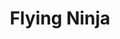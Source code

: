 ---
layout: place
title: Flying Ninja
permalink: /california/san-francisco/flying-ninja.html
stateAbbr: CA
stateName: California
cityName: San Francisco
seo:
  type: restaurant
  links: http://www.sfflyingninja.com/
place_id: ChIJj-yRoOGAhYARYrYxzGiJi0U
photos:
  - name: >-
      places/ChIJj-yRoOGAhYARYrYxzGiJi0U/photos/AeeoHcKlq8IYIK8U-x_PPj0wfK9PAcu7C4rLnVNzTaTurhqEjruzkxYQUUgHGxPHrVwE_ctuNcdeTsJAX-YvmO9OwRr1lYrMqIE20AVvnRxH0GGAGiXp7fFAkpbvtUzb7s1NELXqrQ08bEk3VvO0LD1k4elWAJqEOLlP0BLGMxX4WxBbe7Fzr6b5iQQKWwOkk_H8jeM5u0855X3zH2TzKd2u5-yiYu4fP6ygR7h6pG5RO3mFUsd9gguIXol6nKJjUcwW0Wc_jbi_1DTwFB0naNSSR0B8oYdL9MncJ5iW83CnThLuTA
    widthPx: 4032
    heightPx: 3024
    authorAttributions:
      - displayName: Flying Ninja
        uri: https://maps.google.com/maps/contrib/116725294866589076895
        photoUri: >-
          https://lh3.googleusercontent.com/a-/ALV-UjXfXpYYlhrCLHLpZQEFRJ7pCoiuV1a5R-qcMbVBDZmZPhkueSm0=s100-p-k-no-mo
    flagContentUri: >-
      https://www.google.com/local/imagery/report/?cb_client=maps_api_places.places_api&image_key=!1e10!2sAF1QipOrkHBe86LE8hAlZ4DLZXmOL15P2Y4uOp2ciByd&hl=en-US
    googleMapsUri: >-
      https://www.google.com/maps/place//data=!3m4!1e2!3m2!1sAF1QipOrkHBe86LE8hAlZ4DLZXmOL15P2Y4uOp2ciByd!2e10!4m2!3m1!1s0x808580e1a091ec8f:0x458b8968cc31b662
  - name: >-
      places/ChIJj-yRoOGAhYARYrYxzGiJi0U/photos/AeeoHcKUBANmBHuRWJn9EcbFKCowKw9MKdUL_Y6i6ISt5lt081n9NrZ7VWPwTFJ338ACrngdIBog4NNptLJAuQREtT7mA2B9j8O3Ga-McdYKlxvBPPBM8FgYRLYTUtwiM-q1brsY419k-8UEf8FgPEGsM0u05qQ65Vqy-ZVj_Yz0L7zO5dId8qIbMM2Y0M4Ou3Vx7CoQE1WodTTWeh16bcMd6p8muE_AXCzlaQEGM3u7ddRg4OK6W5P6Q9lmHyjnLfNpVOo67OtbwiNHzM5MmqidfY1iupV8FZE9PtBLI0cPFo7gFQ
    widthPx: 1242
    heightPx: 1242
    authorAttributions:
      - displayName: Flying Ninja
        uri: https://maps.google.com/maps/contrib/116725294866589076895
        photoUri: >-
          https://lh3.googleusercontent.com/a-/ALV-UjXfXpYYlhrCLHLpZQEFRJ7pCoiuV1a5R-qcMbVBDZmZPhkueSm0=s100-p-k-no-mo
    flagContentUri: >-
      https://www.google.com/local/imagery/report/?cb_client=maps_api_places.places_api&image_key=!1e10!2sAF1QipMgRNtREnEQBtjnf0chilhxxTpi7BfIzZ_dxR7C&hl=en-US
    googleMapsUri: >-
      https://www.google.com/maps/place//data=!3m4!1e2!3m2!1sAF1QipMgRNtREnEQBtjnf0chilhxxTpi7BfIzZ_dxR7C!2e10!4m2!3m1!1s0x808580e1a091ec8f:0x458b8968cc31b662
  - name: >-
      places/ChIJj-yRoOGAhYARYrYxzGiJi0U/photos/AeeoHcLeMum5TR13IbLwTLEa2mAVBaMV6bYD7z1PFzyV0n2KlPc6rSlVeX_dXPRw83fwl5SYfgMRciQQH8Bu6t__IlBiLGN38ibjlqG7U-F5CPM3MF4aaH9zxDIhJz0GqTTizZQT3DyM5EOKqOJI-Cv68MFOC_BrE98Xyd0fSL2ZBNlgPnFtzmV_GabRe1XHT5nXVg2oo9OP9WoiUtYC4b-qFSg2dtjUSM4A2_lUhECat-7NZMtY9uKm2go0UgpxGKt6c8yOI0ljJi2CFYzqpwaU_05t-MjEh-KGH6UDxlVzQvZdUE82Ma8OHs870L6cP67AkODMe_ghUP2V0dZpDwrjbXorNkHf_gpJbhItDUl9h88Z9ykqARMwLmI-wAlIhWRxx409JiI8Pt5jHrf-pFV7ir6QqDDkrNodfeMoL7vDbtUWGtU
    widthPx: 3000
    heightPx: 4000
    authorAttributions:
      - displayName: Su Jin
        uri: https://maps.google.com/maps/contrib/103827010500146461903
        photoUri: >-
          https://lh3.googleusercontent.com/a-/ALV-UjU6mwSKreSIWlbimKxUSRlkhrhSvr664KHOlZSDHhBiysxnUAU2=s100-p-k-no-mo
    flagContentUri: >-
      https://www.google.com/local/imagery/report/?cb_client=maps_api_places.places_api&image_key=!1e10!2sCIHM0ogKEICAgID_yJbnswE&hl=en-US
    googleMapsUri: >-
      https://www.google.com/maps/place//data=!3m4!1e2!3m2!1sCIHM0ogKEICAgID_yJbnswE!2e10!4m2!3m1!1s0x808580e1a091ec8f:0x458b8968cc31b662
  - name: >-
      places/ChIJj-yRoOGAhYARYrYxzGiJi0U/photos/AeeoHcI39VmTJ4ANB6PxnDtppYFw3CSpXuwwRtUlSxjmLWz41BjkXztPKsCVl6XbjOk8yvqPFP7upg6Im_0N77WwSXb2PY-ZWKlos_Oh2U4KV1-m89cvwfXMZxG4lObGurEr39dh_Vkg-vfIiiMPPVYXx2MRJR5COE8Xvr53d5kVT306MJjVKZNYYUe6XoaX2xH7ZiRUVUHn4q5Ox6f_CN3eNvhW5q5Jfkwuv8JV618ML8ji1bnSjv1JJugSIlJQUVAt_d8wFnz8aUntvUy-W6OG1-_Me9NLCQUIQzII4RYjwgG-f85WkqoGujd2DQSL0RmFzlOZD9VqsxFyyICPoQEHPKRjAG9yk7z2eBgTVOwUekHUg2YLHyPoqA2afsA0eYC28LUxqFRoLPRMJ52RkbcV-Oa92SKx7pSEgAFVOw6IEC5Mb1GH
    widthPx: 4000
    heightPx: 2252
    authorAttributions:
      - displayName: Ahmad Almulla
        uri: https://maps.google.com/maps/contrib/101384415335014245351
        photoUri: >-
          https://lh3.googleusercontent.com/a-/ALV-UjXrDjkmsk1BVIgqNCPzgzGny9xBhe2K6fIUPNDI199Xw2PiiFM=s100-p-k-no-mo
    flagContentUri: >-
      https://www.google.com/local/imagery/report/?cb_client=maps_api_places.places_api&image_key=!1e10!2sCIHM0ogKEICAgICH3bTljQE&hl=en-US
    googleMapsUri: >-
      https://www.google.com/maps/place//data=!3m4!1e2!3m2!1sCIHM0ogKEICAgICH3bTljQE!2e10!4m2!3m1!1s0x808580e1a091ec8f:0x458b8968cc31b662
  - name: >-
      places/ChIJj-yRoOGAhYARYrYxzGiJi0U/photos/AeeoHcJFeOAAAJzKna3R_qEMhyupXawOAT0L7U-rXnFZruBRCUZMGNnUQFX3_A9PfnynEG9Y41v6t8On8QqwtA3CUwmrZExqrwgJi-vScx7Gsb11n2iRW53laK0ODnk1F0BY9wT9HdaCNcDkKpZk7Bh05m_KmblNYaqCopOD8LdwliOnmTzK8JO4cjU64sUctRy4WhH64wyKaMl9wIlz5nFwsGRWp2dVISAsRQX-QtJmEqUH1AcbpQ73Mu2tcC1t_KEuaY8pR6WxHlrhPOm3Q-m4gK3cD0yJ7iq6pxrRmsIXrDL-7rPrPWcwgR4h3QEsmUo96cC0y6yikaZaqSg70M4gz4F9_sJUFqFNtCXQq91Keu8-ZKuip9V8xy6rWtbBW5l4k4QJRZiNjPJJBNyH5wNk343PcjhzuVroJELZczNPT7uFsQtW
    widthPx: 3024
    heightPx: 4032
    authorAttributions:
      - displayName: Jérôme
        uri: https://maps.google.com/maps/contrib/108462889009922788900
        photoUri: >-
          https://lh3.googleusercontent.com/a-/ALV-UjXxfOgbUn_1_0eENtcl3dl6iZaRNz6Or-HB3YhA6VA09tzo--Q=s100-p-k-no-mo
    flagContentUri: >-
      https://www.google.com/local/imagery/report/?cb_client=maps_api_places.places_api&image_key=!1e10!2sCIHM0ogKEICAgMDIic_IpQE&hl=en-US
    googleMapsUri: >-
      https://www.google.com/maps/place//data=!3m4!1e2!3m2!1sCIHM0ogKEICAgMDIic_IpQE!2e10!4m2!3m1!1s0x808580e1a091ec8f:0x458b8968cc31b662
  - name: >-
      places/ChIJj-yRoOGAhYARYrYxzGiJi0U/photos/AeeoHcI55qlETsWpr8m4GvpIo4eQXmfar_RZ_QiSOh90MCU-5TABnO4kWxTmKfUhyqa8fXzv_rOaJJPxKncgb2lnLoe7JyrEpFwKpkEibQ_ZPhOUToGMLI57IXvDzFgRjvIMFcbVsHxOghiYvl9XIObCIFCQM_REXHUP5X8_qr_XtqQ66DStyACh-BjBvdufnZli5Vag-OYp_seuGwt3oZiJk7EaLCn45udaTjLrkYjtTA64Lui0DaJ1FxlXhSbc4FhCyokFEQfgfiScKoK_9FtHW_r2QYiMYfuK9t78SLXt4xpCp649rACnjHeybGekSOevbKuVvDvv4Zfy3tbFpIeNMGCfYTz66zAeP3m_Cid1rwsBkzcQkL-NxEbyPRcn5Z7sQdfR6M3rVYW0hDt2yh-vvw2JfRZQjoOkQsd5ur8tvOrT6Q
    widthPx: 2048
    heightPx: 1536
    authorAttributions:
      - displayName: Bryan Santana
        uri: https://maps.google.com/maps/contrib/112410036611313307035
        photoUri: >-
          https://lh3.googleusercontent.com/a-/ALV-UjUkLJAaVEVtvAeuvSAPchjfL0euvlMmpqJJEgpGakeJ8Om2_nnwJg=s100-p-k-no-mo
    flagContentUri: >-
      https://www.google.com/local/imagery/report/?cb_client=maps_api_places.places_api&image_key=!1e10!2sCIHM0ogKEICAgID7gOW5DQ&hl=en-US
    googleMapsUri: >-
      https://www.google.com/maps/place//data=!3m4!1e2!3m2!1sCIHM0ogKEICAgID7gOW5DQ!2e10!4m2!3m1!1s0x808580e1a091ec8f:0x458b8968cc31b662
  - name: >-
      places/ChIJj-yRoOGAhYARYrYxzGiJi0U/photos/AeeoHcLfIjlm4gMUqkV43x1y_WPbnz9MUep1_wHihbA04ApY_IqnNriXs8pUEIvM5IIuDkbb4MVTO7OeB8RLWuq6xi2X_-vAHJhd1rOfONG2L-m-kSH7A8Pc_RoczuOd6rkfTA7aRzPD6Z92vOHKCuv9dLx5ZMiwv8Npn1aCWayp9DZwbeyueoh6BAszlQc9DwgDLVmEmc0KsxKKE8w7r7d9rHUfBUxAKRdlfCYvc60Ne1PkkaHSuvaBNCIz_25aWKB707UEKM-y6h4xOARTb3cir-OOEkKgLXeny4OHewpDngg8GQ
    widthPx: 1242
    heightPx: 947
    authorAttributions:
      - displayName: Flying Ninja
        uri: https://maps.google.com/maps/contrib/116725294866589076895
        photoUri: >-
          https://lh3.googleusercontent.com/a-/ALV-UjXfXpYYlhrCLHLpZQEFRJ7pCoiuV1a5R-qcMbVBDZmZPhkueSm0=s100-p-k-no-mo
    flagContentUri: >-
      https://www.google.com/local/imagery/report/?cb_client=maps_api_places.places_api&image_key=!1e10!2sAF1QipORiiO62w5nP98q2tJLe0GAift53D8vcvOdWpFS&hl=en-US
    googleMapsUri: >-
      https://www.google.com/maps/place//data=!3m4!1e2!3m2!1sAF1QipORiiO62w5nP98q2tJLe0GAift53D8vcvOdWpFS!2e10!4m2!3m1!1s0x808580e1a091ec8f:0x458b8968cc31b662
  - name: >-
      places/ChIJj-yRoOGAhYARYrYxzGiJi0U/photos/AeeoHcL2sn4oJ8iGPkQImLRJCB_XZ1unS80ueXlhEQlCEJTbJZ0-5iR5-GFB7hqCYGkUwIrlU3NYYhAZftBUMO-JmHqrfUNfIcr-3skBstIxPTW5_eBS-iA6n2hWprJs0ozWnmDBt-Y_W0sBkBQ_bO5I0Sa_o7FBHSoh3a3sFdXilB__9gehpASlVXexKnldE9As1gYAk1vs04WNKBUwOWpc8hQPFoyJtImN2biMMIrSk3TvThorJxa2Dq1gimc8t_ERL5MQG-f8iTGkkX1KIwmyiUKQj5qzFwBpfAa24zWYIT2d0A
    widthPx: 600
    heightPx: 510
    authorAttributions:
      - displayName: Flying Ninja
        uri: https://maps.google.com/maps/contrib/116725294866589076895
        photoUri: >-
          https://lh3.googleusercontent.com/a-/ALV-UjXfXpYYlhrCLHLpZQEFRJ7pCoiuV1a5R-qcMbVBDZmZPhkueSm0=s100-p-k-no-mo
    flagContentUri: >-
      https://www.google.com/local/imagery/report/?cb_client=maps_api_places.places_api&image_key=!1e10!2sAF1QipMCx99CemV_MTfF6zc2AvURtOG5XSYHMguXIBl2&hl=en-US
    googleMapsUri: >-
      https://www.google.com/maps/place//data=!3m4!1e2!3m2!1sAF1QipMCx99CemV_MTfF6zc2AvURtOG5XSYHMguXIBl2!2e10!4m2!3m1!1s0x808580e1a091ec8f:0x458b8968cc31b662
  - name: >-
      places/ChIJj-yRoOGAhYARYrYxzGiJi0U/photos/AeeoHcLeLgOq1Bxfv5CGE62lyZQzVTdDum6_UOcCKiroLUivC3iGJoQD0hQpoFUofI0wfy9ZM87_ckNJOQfGLr1N5BIfU4l5GN_UlTFcEQvwMjZ7YHfBy-jWrvqVy91_EeHc5dYjsmHnVdwxb8IJIDPAhi4NwcyYPABkoMV1dAUV9MvTahxnyLNC03rb22TGdXnRgu6_nasiac0R97vysPjIrfKij1cil8kLOZXx_V6ZJPeVYc_NQaDd_vsf-mg-JTzHk2kEyvAUstZvSq964EDEvVngo5w9w70apSuLxhUozU5yFp35Wd39lA8Taol3Lr4pulrQTfN4l0aoMxpH4hBU5_wbF8malK4drvJ7i4y-B9hvpcXgR1ixpmvtDM7_eQsK1NlVXs4w1lBjFbYST8XQsDXpT4_P-bWoPMvA0K0BMKBU4dpm
    widthPx: 4032
    heightPx: 3024
    authorAttributions:
      - displayName: Afshin Afshar-Ghasemlou
        uri: https://maps.google.com/maps/contrib/105519994438758559743
        photoUri: >-
          https://lh3.googleusercontent.com/a-/ALV-UjVRLTQjqzlStPsXhw7MEId0pZ8zDf0PZS1kx9uK0P0RmOX3ibU=s100-p-k-no-mo
    flagContentUri: >-
      https://www.google.com/local/imagery/report/?cb_client=maps_api_places.places_api&image_key=!1e10!2sCIHM0ogKEICAgICXrPiRtQE&hl=en-US
    googleMapsUri: >-
      https://www.google.com/maps/place//data=!3m4!1e2!3m2!1sCIHM0ogKEICAgICXrPiRtQE!2e10!4m2!3m1!1s0x808580e1a091ec8f:0x458b8968cc31b662
  - name: >-
      places/ChIJj-yRoOGAhYARYrYxzGiJi0U/photos/AeeoHcIZcX3zTppTqhpBIR9tz0oz4ijewZzad1U5BT_iLALPPOvEJyg1qyZkHmTC2VvWR-M_balR5IGCyerqg476Nny6wvi9pBHcn2eVgTzilW-bHAwVCqY8lmDitl2pBSvCM_PFLkZzxtEHtR4_0oWqQNU8OQlzwyRJF2gR5vCCNMFoFRZD6qbIWdnvyxJYwevUXxE4nQjUJJs_ulxdWfbCu_WDT41QhJkmr1mn-LYtrykKCTgerWQ3v6vQBFMQi1fgZbL94eKZcuAHHXm-gMqnCUUbMM6Z3BoyuqvG5Iq1vAUKOcKJsizrn0lO-7_ceHffvs8qa9yW6qEinADMXpZ45f9NzAKxGreVcQfgD5J5A_Y9x4GPGfEC2vs0LFV8lBuIUKISYv1JJ0VOB_E329hIQVpNnL3IRCb6N2sH2vXk88yuOQ
    widthPx: 3072
    heightPx: 4080
    authorAttributions:
      - displayName: J T
        uri: https://maps.google.com/maps/contrib/112339808345296325242
        photoUri: >-
          https://lh3.googleusercontent.com/a-/ALV-UjW0BqkiiO4ihznEf3UdcNxxc0mjDvgYiAtJOgqHAEy3Ux54cHqu6A=s100-p-k-no-mo
    flagContentUri: >-
      https://www.google.com/local/imagery/report/?cb_client=maps_api_places.places_api&image_key=!1e10!2sCIHM0ogKEICAgMDgqtvBZw&hl=en-US
    googleMapsUri: >-
      https://www.google.com/maps/place//data=!3m4!1e2!3m2!1sCIHM0ogKEICAgMDgqtvBZw!2e10!4m2!3m1!1s0x808580e1a091ec8f:0x458b8968cc31b662
address: 461 Jefferson St, San Francisco, CA 94109, USA
street: 461 Jefferson St
city: San Francisco
state: CA
zip: '94109'
country: USA
neighborhood: Fisherman's Wharf
latitude: '37.807618'
longitude: '-122.419753'
accessibility_options:
  wheelchairAccessibleEntrance: true
  wheelchairAccessibleRestroom: true
  wheelchairAccessibleSeating: true
business_status: OPERATIONAL
name: Flying Ninja
google_maps_links:
  directionsUri: >-
    https://www.google.com/maps/dir//''/data=!4m7!4m6!1m1!4e2!1m2!1m1!1s0x808580e1a091ec8f:0x458b8968cc31b662!3e0
  placeUri: https://maps.google.com/?cid=5011250093575222882
  writeAReviewUri: >-
    https://www.google.com/maps/place//data=!4m3!3m2!1s0x808580e1a091ec8f:0x458b8968cc31b662!12e1
  reviewsUri: >-
    https://www.google.com/maps/place//data=!4m4!3m3!1s0x808580e1a091ec8f:0x458b8968cc31b662!9m1!1b1
  photosUri: >-
    https://www.google.com/maps/place//data=!4m3!3m2!1s0x808580e1a091ec8f:0x458b8968cc31b662!10e5
primary_type: Sushi Restaurant
opening_hours:
  openNow: true
  periods:
    - open:
        day: 0
        hour: 11
        minute: 0
      close:
        day: 0
        hour: 21
        minute: 0
    - open:
        day: 1
        hour: 11
        minute: 0
      close:
        day: 1
        hour: 21
        minute: 0
    - open:
        day: 2
        hour: 11
        minute: 0
      close:
        day: 2
        hour: 21
        minute: 0
    - open:
        day: 3
        hour: 11
        minute: 0
      close:
        day: 3
        hour: 21
        minute: 0
    - open:
        day: 4
        hour: 11
        minute: 0
      close:
        day: 4
        hour: 21
        minute: 0
    - open:
        day: 5
        hour: 11
        minute: 0
      close:
        day: 5
        hour: 21
        minute: 30
    - open:
        day: 6
        hour: 11
        minute: 0
      close:
        day: 6
        hour: 21
        minute: 30
  weekdayDescriptions:
    - 'Monday: 11:00 AM – 9:00 PM'
    - 'Tuesday: 11:00 AM – 9:00 PM'
    - 'Wednesday: 11:00 AM – 9:00 PM'
    - 'Thursday: 11:00 AM – 9:00 PM'
    - 'Friday: 11:00 AM – 9:30 PM'
    - 'Saturday: 11:00 AM – 9:30 PM'
    - 'Sunday: 11:00 AM – 9:00 PM'
  nextCloseTime: '2025-05-04T04:30:00Z'
secondary_opening_hours:
  regular:
    weekdayDescriptions: null
    type: null
  current:
    weekdayDescriptions: null
    type: null
phone: (415) 292-6255
price_level: PRICE_LEVEL_INEXPENSIVE
price_range: $20 &ndash; $30
rating: '4.4'
rating_count: 635
website: http://www.sfflyingninja.com/
description: >-
  Discover Flying Ninja in San Francisco, CA$$$Flying Ninja in San Francisco,
  CA, stands out as a welcoming sushi destination nestled in the vibrant
  Fisherman's Wharf neighborhood, offering a casual vibe perfect for those
  craving authentic Japanese flavors. This spot delights with a menu featuring
  fresh rolls, hearty bento boxes, and crispy tempura, complemented by a
  selection of sake, beer, and wine to enhance your meal. Its accessibility
  options, including wheelchair-friendly entrances and seating, make it an
  inclusive choice for everyone looking to enjoy top-rated sushi near me. With
  daily hours extending into the evening, it's easy to drop in for a satisfying
  lunch or dinner, blending convenience with quality in a lively urban setting.
generative_summary: >-
  Discover Flying Ninja in San Francisco, CA$$$Flying Ninja in San Francisco,
  CA, stands out as a welcoming sushi destination nestled in the vibrant
  Fisherman's Wharf neighborhood, offering a casual vibe perfect for those
  craving authentic Japanese flavors. This spot delights with a menu featuring
  fresh rolls, hearty bento boxes, and crispy tempura, complemented by a
  selection of sake, beer, and wine to enhance your meal. Its accessibility
  options, including wheelchair-friendly entrances and seating, make it an
  inclusive choice for everyone looking to enjoy top-rated sushi near me. With
  daily hours extending into the evening, it's easy to drop in for a satisfying
  lunch or dinner, blending convenience with quality in a lively urban setting.
generative_disclosure: Summarized by AI using the Grok-3-Mini model.
reviews: null
review_summary: >-
  What Visitors Are Saying About Flying Ninja$$$Visitors often highlight the
  consistently fresh and flavorful sushi at Flying Ninja, making it a go-to for
  anyone exploring sushi restaurants in the area. Many appreciate the variety of
  options that cater to different tastes, from classic rolls to more adventurous
  combinations, all delivered with efficient and friendly service. While some
  note that it can get busy during peak times, the overall value for the price
  keeps people coming back for a relaxed dining experience. Feedback frequently
  praises the cozy atmosphere and quick preparation, ideal for groups or solo
  diners searching for reliable Japanese places near me. Overall, it's clear
  that this spot earns its strong reputation by delivering solid meals that
  leave customers satisfied and eager to return.
review_disclosure: Summarized by AI using the Grok-3-Mini model.
parking_options: null
payment_options: null
allow_dogs: null
curbside_pickup: null
delivery: null
dine_in: null
good_for_children: null
good_for_groups: null
good_for_sports: null
live_music: null
menu_for_children: null
outdoor_seating: null
reservable: null
restroom: null
serves_beer: null
serves_breakfast: null
serves_brunch: null
serves_cocktails: null
serves_coffee: null
serves_dinner: null
serves_dessert: null
serves_lunch: null
serves_vegetarian_food: null
serves_wine: null
takeout: null
update_category: enterprise
places_description: null

---